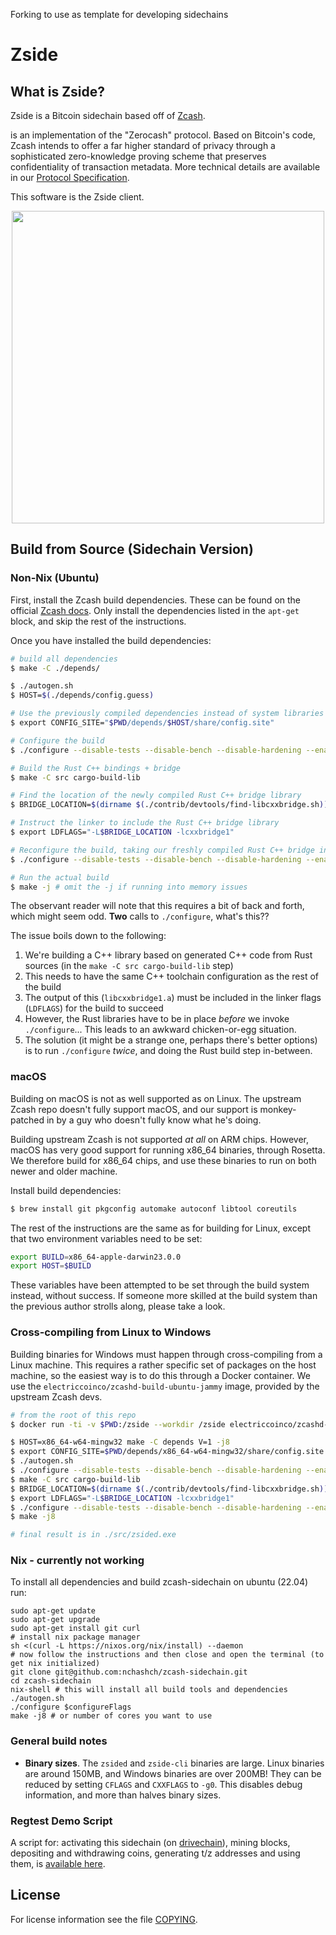 Forking to use as template for developing sidechains

Zside 
===========

What is Zside?
--------------

Zside is a Bitcoin sidechain based off of [Zcash](https://z.cash/).

is an implementation of the "Zerocash" protocol.
Based on Bitcoin's code, Zcash intends to offer a far higher standard of privacy
through a sophisticated zero-knowledge proving scheme that preserves
confidentiality of transaction metadata. More technical details are available
in our [Protocol Specification](https://zips.z.cash/protocol/protocol.pdf).

This software is the Zside client. 

<p align="center">
  <img src="doc/imgs/zcashd_screen.gif" height="500">
</p>

## Build from Source (Sidechain Version)

### Non-Nix (Ubuntu)

First, install the Zcash build dependencies. These can be found on the 
official [Zcash docs](https://zcash.readthedocs.io/en/master/rtd_pages/Debian-Ubuntu-build.html). 
Only install the dependencies listed in the `apt-get` block, and skip 
the rest of the instructions. 

Once you have installed the build dependencies:

```bash
# build all dependencies
$ make -C ./depends/

$ ./autogen.sh
$ HOST=$(./depends/config.guess)

# Use the previously compiled dependencies instead of system libraries
$ export CONFIG_SITE="$PWD/depends/$HOST/share/config.site"  

# Configure the build
$ ./configure --disable-tests --disable-bench --disable-hardening --enable-online-rust

# Build the Rust C++ bindings + bridge
$ make -C src cargo-build-lib

# Find the location of the newly compiled Rust C++ bridge library
$ BRIDGE_LOCATION=$(dirname $(./contrib/devtools/find-libcxxbridge.sh))

# Instruct the linker to include the Rust C++ bridge library
$ export LDFLAGS="-L$BRIDGE_LOCATION -lcxxbridge1" 

# Reconfigure the build, taking our freshly compiled Rust C++ bridge into account.
$ ./configure --disable-tests --disable-bench --disable-hardening --enable-online-rust

# Run the actual build
$ make -j # omit the -j if running into memory issues
```

The observant reader will note that this requires a bit of back and forth, which
might seem odd. **Two** calls to `./configure`, what's this??

The issue boils down to the following: 

1. We're building a C++ library based on generated C++ code from Rust sources (in the `make -C src cargo-build-lib` step)
2. This needs to have the same C++ toolchain configuration as the rest of the build
3. The output of this (`libcxxbridge1.a`) must be included in the linker flags (`LDFLAGS`) for the build to succeed
3. However, the Rust libraries have to be in place _before_ we invoke `./configure`... This leads to an awkward chicken-or-egg situation.
4. The solution (it might be a strange one, perhaps there's better options) is to run `./configure` _twice_, and doing the Rust build step in-between.

### macOS

Building on macOS is not as well supported as on Linux. The 
upstream Zcash repo doesn't fully support macOS, and our support
is monkey-patched in by a guy who doesn't fully know what he's 
doing.

Building upstream Zcash is not supported _at all_ on ARM chips.
However, macOS has very good support for running x86_64 binaries, 
through Rosetta. We therefore build for x86_64 chips, and use
these binaries to run on both newer and older machine.

Install build dependencies: 

```bash
$ brew install git pkgconfig automake autoconf libtool coreutils
```

The rest of the instructions are the same as for building for 
Linux, except that two environment variables need to be set: 

```bash
export BUILD=x86_64-apple-darwin23.0.0
export HOST=$BUILD
```

These variables have been attempted to be set through the build
system instead, without success. If someone more skilled at the
build system than the previous author strolls along, please 
take a look.

### Cross-compiling from Linux to Windows

Building binaries for Windows must happen through cross-compiling 
from a Linux machine. This requires a rather specific set of 
packages on the host machine, so the easiest way is to do this
through a Docker container. We use the `electriccoinco/zcashd-build-ubuntu-jammy`
image, provided by the upstream Zcash devs.

```bash
# from the root of this repo
$ docker run -ti -v $PWD:/zside --workdir /zside electriccoinco/zcashd-build-ubuntu-jammy bash

$ HOST=x86_64-w64-mingw32 make -C depends V=1 -j8
$ export CONFIG_SITE=$PWD/depends/x86_64-w64-mingw32/share/config.site
$ ./autogen.sh
$ ./configure --disable-tests --disable-bench --disable-hardening --enable-online-rust
$ make -C src cargo-build-lib
$ BRIDGE_LOCATION=$(dirname $(./contrib/devtools/find-libcxxbridge.sh))
$ export LDFLAGS="-L$BRIDGE_LOCATION -lcxxbridge1" 
$ ./configure --disable-tests --disable-bench --disable-hardening --enable-online-rust
$ make -j8

# final result is in ./src/zsided.exe
```

### Nix - currently not working

To install all dependencies and build zcash-sidechain on ubuntu (22.04) run:

```
sudo apt-get update
sudo apt-get upgrade
sudo apt-get install git curl
# install nix package manager
sh <(curl -L https://nixos.org/nix/install) --daemon
# now follow the instructions and then close and open the terminal (to get nix initialized)
git clone git@github.com:nchashch/zcash-sidechain.git
cd zcash-sidechain
nix-shell # this will install all build tools and dependencies
./autogen.sh
./configure $configureFlags
make -j8 # or number of cores you want to use
```

### General build notes

* **Binary sizes**. The `zsided` and `zside-cli` binaries are large. Linux binaries 
  are around 150MB, and Windows binaries are over 200MB! They can be reduced by 
  setting `CFLAGS` and `CXXFLAGS` to `-g0`. This disables debug information, and
  more than halves binary sizes.

### Regtest Demo Script

A script for: activating this sidechain (on [drivechain](https://github.com/drivechain-project/mainchain/)), mining blocks, depositing and withdrawing coins, generating t/z addresses and using them, is [available here](zside-tour-2022.sh).

License
-------

For license information see the file [COPYING](COPYING).
